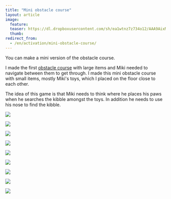 ```yaml
---
title: "Mini obstacle course"
layout: article
image:
  feature:
  teaser: https://dl.dropboxusercontent.com/sh/ea1wtnz7z734o12/AAA9AixMp5Wi2OxxhE_dOKMna/aktivointi/esteradan-miniversio/DS15253-245px.jpg
  thumb:
redirect_from:
  - /en/activation/mini-obstacle-course/
---
```


You can make a mini version of the obstacle course.

I made the first [obstacle course](/en/brain-games/obstacle-course/) with large items and Miki needed to navigate between them to get through. I made this mini obstacle course with small items, mostly Miki's toys, which I placed on the floor close to each other.

The idea of this game is that Miki needs to think where he places his paws when he searches the kibble amongst the toys. In addition he needs to use his nose to find the kibble.

[![](https://dl.dropboxusercontent.com/sh/ea1wtnz7z734o12/AACpNejidjGRAP-yxEAIpn3la/aktivointi/esteradan-miniversio/DS15253-800px.jpg)](https://dl.dropboxusercontent.com/sh/ea1wtnz7z734o12/AABM8KcYVAeLLpTsZGbahvCEa/aktivointi/esteradan-miniversio/DS15253.jpg)

[![](https://dl.dropboxusercontent.com/sh/ea1wtnz7z734o12/AADx0hGT1kPkd_aNTRYo-z__a/aktivointi/esteradan-miniversio/DS15261-800px.jpg)](https://dl.dropboxusercontent.com/sh/ea1wtnz7z734o12/AADQ7ZpnBMTj-DZ201Fwv25Fa/aktivointi/esteradan-miniversio/DS15261.jpg)

[![](https://dl.dropboxusercontent.com/sh/ea1wtnz7z734o12/AADEjt4A2fr1jYbBj2zg46R-a/aktivointi/esteradan-miniversio/DS15265-800px.jpg)](https://dl.dropboxusercontent.com/sh/ea1wtnz7z734o12/AACfZH2QzWsQn_8dxwXauOiLa/aktivointi/esteradan-miniversio/DS15265.jpg)

[![](https://dl.dropboxusercontent.com/sh/ea1wtnz7z734o12/AAB5p_S_rTpuxoKr0U5b7P3La/aktivointi/esteradan-miniversio/DS15298-800px.jpg)](https://dl.dropboxusercontent.com/sh/ea1wtnz7z734o12/AABwamRjciT5WP_pS4N5N0Dla/aktivointi/esteradan-miniversio/DS15298.jpg)

[![](https://dl.dropboxusercontent.com/sh/ea1wtnz7z734o12/AACfE6s3FzIqkEq9eCwCYkTba/aktivointi/esteradan-miniversio/DS15302-800px.jpg)](https://dl.dropboxusercontent.com/sh/ea1wtnz7z734o12/AADRnumM87JWBwfR-BVLtDiFa/aktivointi/esteradan-miniversio/DS15302.jpg)

[![](https://dl.dropboxusercontent.com/sh/ea1wtnz7z734o12/AABksiQKHK26f5NxyflnNqiwa/aktivointi/esteradan-miniversio/DS15324-800px.jpg)](https://dl.dropboxusercontent.com/sh/ea1wtnz7z734o12/AAB-qxiCtuC5HTRrRtK7yJ3Na/aktivointi/esteradan-miniversio/DS15324.jpg)

[![](https://dl.dropboxusercontent.com/sh/ea1wtnz7z734o12/AAD9fSKW3RI1cfOiI0HSLm3ta/aktivointi/esteradan-miniversio/DS15330-800px.jpg)](https://dl.dropboxusercontent.com/sh/ea1wtnz7z734o12/AAB5gOc9_z9sXnvW18nlwxaEa/aktivointi/esteradan-miniversio/DS15330.jpg)

[![](https://dl.dropboxusercontent.com/sh/ea1wtnz7z734o12/AACJQYC4Mjv1a5MggbQjg6oDa/aktivointi/esteradan-miniversio/DS15357-800px.jpg)](https://dl.dropboxusercontent.com/sh/ea1wtnz7z734o12/AACQiyWTuO9aKgebdfg-7XRaa/aktivointi/esteradan-miniversio/DS15357.jpg)

[![](https://dl.dropboxusercontent.com/sh/ea1wtnz7z734o12/AABWbQ3bthKgCM5Utrr5ZGiXa/aktivointi/esteradan-miniversio/DS15397-800px.jpg)](https://dl.dropboxusercontent.com/sh/ea1wtnz7z734o12/AACkYfAI94xFhLOQjn4GG2Eba/aktivointi/esteradan-miniversio/DS15397.jpg)
